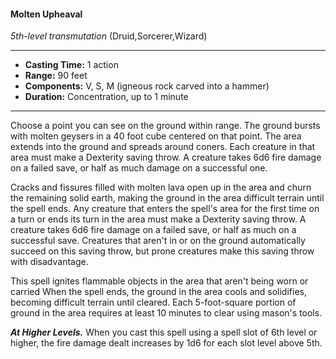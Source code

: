 #### Molten Upheaval
*5th-level transmutation* (Druid,Sorcerer,Wizard)
___
- **Casting Time:** 1 action
- **Range:** 90 feet
- **Components:** V, S, M (igneous rock carved into a hammer)
- **Duration:** Concentration, up to 1 minute
---
Choose a point you can see on the ground within range. The ground bursts with molten geysers in a 40 foot cube centered on that point. The area extends into the ground and spreads around coners. Each creature in that area must make a Dexterity saving throw. A creature takes 6d6 fire damage on a failed save, or half as much damage on a successful one.

Cracks and fissures filled with molten lava open up in the area and churn the remaining solid earth, making the ground in the area difficult terrain until the spell ends. Any creature that enters the spell's area for the first time on a turn or ends its turn in the area must make a Dexterity saving throw. A creature takes 6d6 fire damage on a failed save, or half as much on a successful save. Creatures that aren't in or on the ground automatically succeed on this saving throw, but prone creatures make this saving throw with disadvantage.

This spell ignites flammable objects in the area that aren't being worn or carried When the spell ends, the ground in the area cools and solidifies, becoming difficult terrain until cleared. Each 5-foot-square portion of ground in the area requires at least 10 minutes to clear using mason's tools.

***At Higher Levels.*** When you cast this spell using a spell slot of 6th level or higher, the fire damage dealt increases by 1d6 for each slot level above 5th.
